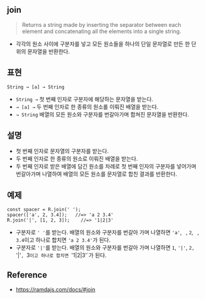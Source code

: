 ## join
> Returns a string made by inserting the separator between each element and concatenating all the elements into a single string.
- 각각의 원소 사이에 구분자를 넣고 모든 원소들을 하나의 단일 문자열로 만든 한 단위의 문자열을 반환한다.

## 표현
```
String → [a] → String
```
- `String →` 첫 번째 인자로 구분자에 해당하는 문자열을 받는다.
- `→ [a] →` 두 번째 인자로 한 종류의 원소롤 이뤄진 배열을 받는다.
- `→ String` 배열의 모든 원소와 구분자를 번갈아가며 합쳐진 문자열을 반환한다.

## 설명
- 첫 번째 인자로 문자열의 구분자를 받는다.
- 두 번째 인자로 한 종류의 원소로 이뤄진 배열을 받는다.
- 두 번째 인자로 받은 배열에 담긴 원소를 차례로 첫 번째 인자의 구분자를 넣어가며 번갈아가며 나열하여 배열의 모든 원소를 문자열로 합친 결과를 반환한다.

## 예제
```
const spacer = R.join(' ');
spacer(['a', 2, 3.4]);   //=> 'a 2 3.4'
R.join('|', [1, 2, 3]);    //=> '1|2|3'
```
- 구분자로 `' '`를 받는다. 배열의 원소와 구분자를 번갈아 가며 나열하면 `'a'`, ` `, `2`, ` `, `3.4`이고 하나로 합치면 `'a 2 3.4'`가 된다.
- 구분자로 `'|'`를 받는다. 배열의 원소와 구분자를 번갈아 가며 나열하면 `1`, `'|'`, `2, `'|'`, `3`이고 하나로 합치면 `'1|2|3'`가 된다.

## Reference
- https://ramdajs.com/docs/#join
